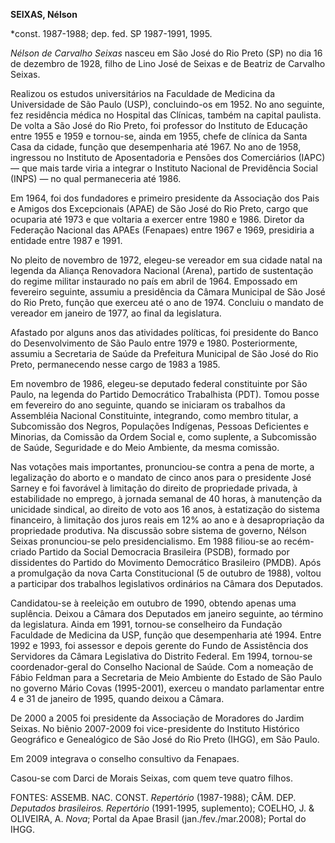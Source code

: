 **SEIXAS, Nélson**

\*const. 1987-1988; dep. fed. SP 1987-1991, 1995.

*Nélson de Carvalho Seixas* nasceu em São José do Rio Preto (SP) no dia
16 de dezembro de 1928, filho de Lino José de Seixas e de Beatriz de
Carvalho Seixas.

Realizou os estudos universitários na Faculdade de Medicina da
Universidade de São Paulo (USP), concluindo-os em 1952. No ano seguinte,
fez residência médica no Hospital das Clínicas, também na capital
paulista. De volta a São José do Rio Preto, foi professor do Instituto
de Educação entre 1955 e 1959 e tornou-se, ainda em 1955, chefe de
clínica da Santa Casa da cidade, função que desempenharia até 1967. No
ano de 1958, ingressou no Instituto de Aposentadoria e Pensões dos
Comerciários (IAPC) — que mais tarde viria a integrar o Instituto
Nacional de Previdência Social (INPS) — no qual permaneceria até 1986.

Em 1964, foi dos fundadores e primeiro presidente da Associação dos Pais
e Amigos dos Excepcionais (APAE) de São José do Rio Preto, cargo que
ocuparia até 1973 e que voltaria a exercer entre 1980 e 1986. Diretor da
Federação Nacional das APAEs (Fenapaes) entre 1967 e 1969, presidiria a
entidade entre 1987 e 1991.

No pleito de novembro de 1972, elegeu-se vereador em sua cidade natal na
legenda da Aliança Renovadora Nacional (Arena), partido de sustentação
do regime militar instaurado no país em abril de 1964. Empossado em
fevereiro seguinte, assumiu a presidência da Câmara Municipal de São
José do Rio Preto, função que exerceu até o ano de 1974. Concluiu o
mandato de vereador em janeiro de 1977, ao final da legislatura.

Afastado por alguns anos das atividades políticas, foi presidente do
Banco do Desenvolvimento de São Paulo entre 1979 e 1980. Posteriormente,
assumiu a Secretaria de Saúde da Prefeitura Municipal de São José do Rio
Preto, permanecendo nesse cargo de 1983 a 1985.

Em novembro de 1986, elegeu-se deputado federal constituinte por São
Paulo, na legenda do Partido Democrático Trabalhista (PDT). Tomou posse
em fevereiro do ano seguinte, quando se iniciaram os trabalhos da
Assembléia Nacional Constituinte, integrando, como membro titular, a
Subcomissão dos Negros, Populações Indígenas, Pessoas Deficientes e
Minorias, da Comissão da Ordem Social e, como suplente, a Subcomissão de
Saúde, Seguridade e do Meio Ambiente, da mesma comissão.

Nas votações mais importantes, pronunciou-se contra a pena de morte, a
legalização do aborto e o mandato de cinco anos para o presidente José
Sarney e foi favorável à limitação do direito de propriedade privada, à
estabilidade no emprego, à jornada semanal de 40 horas, à manutenção da
unicidade sindical, ao direito de voto aos 16 anos, à estatização do
sistema financeiro, à limitação dos juros reais em 12% ao ano e à
desapropriação da propriedade produtiva. Na discussão sobre sistema de
governo, Nélson Seixas pronunciou-se pelo presidencialismo. Em 1988
filiou-se ao recém-criado Partido da Social Democracia Brasileira
(PSDB), formado por dissidentes do Partido do Movimento Democrático
Brasileiro (PMDB). Após a promulgação da nova Carta Constitucional (5 de
outubro de 1988), voltou a participar dos trabalhos legislativos
ordinários na Câmara dos Deputados.

Candidatou-se à reeleição em outubro de 1990, obtendo apenas uma
suplência. Deixou a Câmara dos Deputados em janeiro seguinte, ao término
da legislatura. Ainda em 1991, tornou-se conselheiro da Fundação
Faculdade de Medicina da USP, função que desempenharia até 1994. Entre
1992 e 1993, foi assessor e depois gerente do Fundo de Assistência dos
Servidores da Câmara Legislativa do Distrito Federal. Em 1994, tornou-se
coordenador-geral do Conselho Nacional de Saúde. Com a nomeação de Fábio
Feldman para a Secretaria de Meio Ambiente do Estado de São Paulo no
governo Mário Covas (1995-2001), exerceu o mandato parlamentar entre 4 e
31 de janeiro de 1995, quando deixou a Câmara.

De 2000 a 2005 foi presidente da Associação de Moradores do Jardim
Seixas. No biênio 2007-2009 foi vice-presidente do Instituto Histórico
Geográfico e Genealógico de São José do Rio Preto (IHGG), em São Paulo.

Em 2009 integrava o conselho consultivo da Fenapaes.

Casou-se com Darci de Morais Seixas, com quem teve quatro filhos.

FONTES: ASSEMB. NAC. CONST. *Repertório* (1987-1988); CÂM. DEP.
*Deputados brasileiros. Repertório* (1991-1995, suplemento); COELHO, J.
& OLIVEIRA, A. *Nova*; Portal da Apae Brasil (jan./fev./mar.2008);
Portal do IHGG.

 
